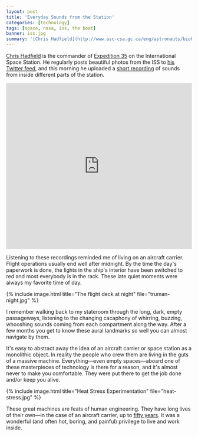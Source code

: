 ```yaml
---
layout: post
title: 'Everyday Sounds from the Station'
categories: [technology]
tags: [space, nasa, iss, the boat]
banner: iss.jpg
summary: '[Chris Hadfield](http://www.asc-csa.gc.ca/eng/astronauts/biohadfield.asp) is the commander of [Expedition 35](http://www.nasa.gov/mission_pages/station/expeditions/expedition35/index.html) on the International Space Station. He regularly posts beautiful photos from the ISS to [his Twitter feed](http://twitter.com/cmdr_hadfield), and this morning he uploaded a [short recording](https://soundcloud.com/colchrishadfield/sets/everyday-sounds-from-station) of sounds from inside different parts of the station.'
---
```


[Chris Hadfield](http://www.asc-csa.gc.ca/eng/astronauts/biohadfield.asp) is the commander of [Expedition 35](http://www.nasa.gov/mission_pages/station/expeditions/expedition35/index.html) on the International Space Station. He regularly posts beautiful photos from the ISS to [his Twitter feed](http://twitter.com/cmdr_hadfield), and this morning he uploaded a [short recording](https://soundcloud.com/colchrishadfield/sets/everyday-sounds-from-station) of sounds from inside different parts of the station.

<iframe width="100%" height="450" scrolling="no" frameborder="no" src="https://w.soundcloud.com/player/?url=http%3A%2F%2Fapi.soundcloud.com%2Fplaylists%2F3150363"></iframe>

Listening to these recordings reminded me of living on an aircraft carrier. Flight operations usually end well after midnight. By the time the day's paperwork is done, the lights in the ship's interior have been switched to red and most everybody is in the rack. These late quiet moments were always my favorite time of day. 

{% include image.html title="The flight deck at night" file="truman-night.jpg" %}

I remember walking back to my stateroom through the long, dark, empty passageways, listening to the changing cacaphony of whirring, buzzing, whooshing sounds coming from each compartment along the way. After a few months you get to know these aural landmarks so well you can almost navigate by them.

It's easy to abstract away the idea of an aircraft carrier or space station as a monolithic object. In reality the people who crew them are living in the guts of a massive machine. Everything&mdash;even empty spaces&mdash;aboard one of these masterpieces of technology is there for a reason, and it's almost never to make you comfortable. They were put there to get the job done and/or keep you alive.

{% include image.html title="Heat Stress Experimentation" file="heat-stress.jpg" %}

These great machines are feats of human engineering. They have long lives of their own&mdash;in the case of an aircraft carrier, up to [fifty years](http://en.wikipedia.org/wiki/USS_Enterprise_\(CVN-65\)). It was a wonderful (and often hot, boring, and painful) privilege to live and work inside.